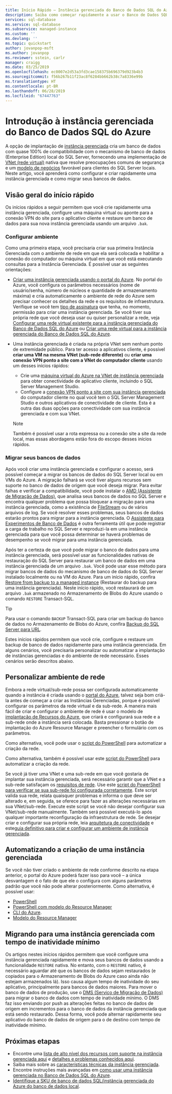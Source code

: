 ```yaml
---
title: Início Rápido – Instância gerenciada do Banco de Dados SQL do Azure | Microsoft Docs
description: Saiba como começar rapidamente a usar o Banco de Dados SQL do Azure – instância gerenciada
services: sql-database
ms.service: sql-database
ms.subservice: managed-instance
ms.custom: ''
ms.devlang: ''
ms.topic: quickstart
author: jovanpop-msft
ms.author: jovanpop
ms.reviewer: sstein, carlr
manager: craigg
ms.date: 03/25/2019
ms.openlocfilehash: ec0007e2d53a3fd3cae158375b696379d923b4b3
ms.sourcegitcommit: f56b267b11f23ac8f6284bb662b38c7a8336e99b
ms.translationtype: HT
ms.contentlocale: pt-BR
ms.lasthandoff: 06/28/2019
ms.locfileid: "67447763"
---
```

# <a name="getting-started-with-azure-sql-database-managed-instance"></a>Introdução à instância gerenciada do Banco de Dados SQL do Azure

A opção de implantação de [instância gerenciada](sql-database-managed-instance-index.yml) cria um banco de dados com quase 100% de compatibilidade com o mecanismo de banco de dados (Enterprise Edition) local do SQL Server, fornecendo uma implementação de [VNet (rede virtual)](../virtual-network/virtual-networks-overview.md) nativa que resolve preocupações comuns de segurança e um [modelo de negócios](https://azure.microsoft.com/pricing/details/sql-database/) favorável para clientes do SQL Server locais. Neste artigo, você aprenderá como configurar e criar rapidamente uma instância gerenciada e como migrar seus bancos de dados.

## <a name="quickstart-overview"></a>Visão geral do início rápido

Os inícios rápidos a seguir permitem que você crie rapidamente uma instância gerenciada, configure uma máquina virtual ou aponte para a conexão VPN do site para o aplicativo cliente e restaure um banco de dados para sua nova instância gerenciada usando um arquivo `.bak`.

### <a name="configure-environment"></a>Configurar ambiente

Como uma primeira etapa, você precisaria criar sua primeira Instância Gerenciada com o ambiente de rede em que ela será colocada e habilitar a conexão do computador ou máquina virtual em que você está executando consultas para a Instância Gerenciada. É possível usar as seguintes orientações:

- [Criar uma instância gerenciada usando o portal do Azure](sql-database-managed-instance-get-started.md). No portal do Azure, você configura os parâmetros necessários (nome de usuário/senha, número de núcleos e quantidade de armazenamento máxima) e cria automaticamente o ambiente de rede do Azure sem precisar conhecer os detalhes da rede e os requisitos de infraestrutura. Verifique se você tem [tipo de assinatura](sql-database-managed-instance-resource-limits.md#supported-subscription-types) que tenha, no momento, permissão para criar uma instância gerenciada. Se você tiver sua própria rede que você deseja usar ou quiser personalizar a rede, veja [Configurar uma rede virtual existente para a instância gerenciada do Banco de Dados SQL do Azure](sql-database-managed-instance-configure-vnet-subnet.md) ou [Criar uma rede virtual para a instância gerenciada do Banco de Dados SQL do Azure](sql-database-managed-instance-create-vnet-subnet.md).
- Uma instância gerenciada é criada na própria VNet sem nenhum ponto de extremidade público. Para ter acesso a aplicativos cliente, é possível **criar uma VM na mesma VNet (sub-rede diferente)** ou **criar uma conexão VPN ponto a site com a VNet do computador cliente** usando um desses inícios rápidos:

  - Crie uma [máquina virtual do Azure na VNet de instância gerenciada](sql-database-managed-instance-configure-vm.md) para obter conectividade de aplicativo cliente, incluindo o SQL Server Management Studio.
  - Configure a [conexão VPN ponto a site com sua instância gerenciada](sql-database-managed-instance-configure-p2s.md) do computador cliente no qual você tem o SQL Server Management Studio e outros aplicativos de conectividade de cliente. Esta é a outra das duas opções para conectividade com sua instância gerenciada e com sua VNet.

  > [!NOTE]
  > Também é possível usar a rota expressa ou a conexão site a site da rede local, mas essas abordagens estão fora do escopo desses inícios rápidos.

### <a name="migrate-your-databases"></a>Migrar seus bancos de dados

Após você criar uma instância gerenciada e configurar o acesso, será possível começar a migrar os bancos de dados do SQL Server local ou em VMs do Azure. A migração falhará se você tiver alguns recursos sem suporte no banco de dados de origem que você deseja migrar. Para evitar falhas e verificar a compatibilidade, você pode instalar o [AMD (Assistente de Migração de Dados)](https://www.microsoft.com/download/details.aspx?id=53595), que analisa seus bancos de dados no SQL Server e encontra qualquer problema que possa bloquear a migração para uma instância gerenciada, como a existência de [FileStream](https://docs.microsoft.com/sql/relational-databases/blob/filestream-sql-server) ou de vários arquivos de log. Se você resolver esses problemas, seus bancos de dados estarão prontos para migrar para a instância gerenciada. O [Assistente para Experimentos de Banco de Dados](https://blogs.msdn.microsoft.com/datamigration/2018/08/06/release-database-experimentation-assistant-dea-v2-6/) é outra ferramenta útil que pode registrar a carga de trabalho no SQL Server e reproduzi-la em uma instância gerenciada para que você possa determinar se haverá problemas de desempenho se você migrar para uma instância gerenciada.

Após ter a certeza de que você pode migrar o banco de dados para uma instância gerenciada, será possível usar as funcionalidades nativas de restauração do SQL Server para restaurar um banco de dados em uma instância gerenciada de um arquivo `.bak`. Você pode usar esse método para migrar bancos de dados do mecanismo de banco de dados do SQL Server instalado localmente ou na VM do Azure. Para um início rápido, confira [Restore from backup to a managed instance](sql-database-managed-instance-get-started-restore.md) (Restaurar do backup para uma instância gerenciada). Neste início rápido, você restaurará de um arquivo `.bak` armazenado no Armazenamento de Blobs do Azure usando o comando `RESTORE` Transact-SQL.

> [!TIP]
> Para usar o comando `BACKUP` Transact-SQL para criar um backup do banco de dados no Armazenamento de Blobs do Azure, confira [Backup do SQL Server para URL](https://docs.microsoft.com/sql/relational-databases/backup-restore/sql-server-backup-to-url).

Estes inícios rápidos permitem que você crie, configure e restaure um backup de banco de dados rapidamente para uma instância gerenciada. Em alguns cenários, você precisaria personalizar ou automatizar a implantação de instâncias gerenciadas e do ambiente de rede necessário. Esses cenários serão descritos abaixo.

## <a name="customize-network-environment"></a>Personalizar ambiente de rede

Embora a rede virtual/sub-rede possa ser configurada automaticamente quando a instância é criada usando o [portal do Azure](sql-database-managed-instance-get-started.md), talvez seja bom criá-la antes de começar a criar as Instâncias Gerenciadas, porque é possível configurar os parâmetros da rede virtual e da sub-rede. A maneira mais fácil de criar e configurar o ambiente de rede é usar o modelo de [implantação de Recursos do Azure](sql-database-managed-instance-create-vnet-subnet.md), que criará e configurará sua rede e a sub-rede onde a instância será colocada. Basta pressionar o botão de implantação do Azure Resource Manager e preencher o formulário com os parâmetros.

Como alternativa, você pode usar o [script do PowerShell](https://www.powershellmagazine.com/20../../configuring-azure-environment-to-set-up-azure-sql-database-managed-instance-preview/) para automatizar a criação da rede.

Como alternativa, também é possível usar este [script do PowerShell](https://www.powershellmagazine.com/2018/07/23/configuring-azure-environment-to-set-up-azure-sql-database-managed-instance-preview/) para automatizar a criação da rede.

Se você já tiver uma VNet e uma sub-rede em que você gostaria de implantar sua instância gerenciada, será necessário garantir que a VNet e a sub-rede satisfaçam os [requisitos de rede](sql-database-managed-instance-connectivity-architecture.md#network-requirements). Use este [script do PowerShell para verificar se sua sub-rede foi configurada corretamente](sql-database-managed-instance-configure-vnet-subnet.md). Este script valida sua rede, relata quaisquer problemas e informa o que deve ser alterado e, em seguida, se oferece para fazer as alterações necessárias em sua VNet/sub-rede. Execute este script se você não desejar configurar sua VNet/sub-rede manualmente. Também será possível executá-lo após qualquer importante reconfiguração da infraestrutura de rede. Se desejar criar e configurar sua própria rede, leia [arquitetura de conectividade](sql-database-managed-instance-connectivity-architecture.md) e este[guia definitivo para criar e configurar um ambiente de instância gerenciada](https://medium.com/azure-sqldb-managed-instance/the-ultimate-guide-for-creating-and-configuring-azure-sql-managed-instance-environment-91ff58c0be01).

## <a name="automating-creation-of-a-managed-instance"></a>Automatizando a criação de uma instância gerenciada

 Se você não tiver criado o ambiente de rede conforme descrito na etapa anterior, o portal do Azure poderá fazer isso para você – a única desvantagem é o fato de que ele o configura com alguns parâmetros padrão que você não pode alterar posteriormente. Como alternativa, é possível usar:

- [PowerShell](scripts/sql-database-create-configure-managed-instance-powershell.md)
- [PowerShell com modelo do Resource Manager](scripts/sql-managed-instance-create-powershell-azure-resource-manager-template.md)
- [CLI do Azure](https://blogs.msdn.microsoft.com/sqlserverstorageengine/2018/11/14/create-azure-sql-managed-instance-using-azure-cli/).
- [Modelo do Resource Manager](sql-database-single-database-get-started-template.md)

## <a name="migrating-to-a-managed-instance-with-minimal-downtime"></a>Migrando para uma instância gerenciada com tempo de inatividade mínimo

Os artigos nestes inícios rápidos permitem que você configure uma instância gerenciada rapidamente e mova seus bancos de dados usando a funcionalidade `RESTORE` nativa. No entanto, com o `RESTORE` nativo, é necessário aguardar até que os bancos de dados sejam restaurados (e copiados para o Armazenamento de Blobs do Azure caso ainda não estejam armazenados lá). Isso causa algum tempo de inatividade do seu aplicativo, principalmente para bancos de dados maiores. Para mover o banco de dados de produção, use o [DMS (Serviço de Migração de Dados)](https://docs.microsoft.com/azure/dms/tutorial-sql-server-to-managed-instance?toc=/azure/sql-database/toc.json) para migrar o banco de dados com tempo de inatividade mínimo. O DMS faz isso enviando por push as alterações feitas no banco de dados de origem em incrementos para o banco de dados da instância gerenciada que está sendo restaurado. Dessa forma, você pode alternar rapidamente seu aplicativo do banco de dados de origem para o de destino com tempo de inatividade mínimo.

## <a name="next-steps"></a>Próximas etapas

- Encontre uma [lista de alto nível dos recursos com suporte na instância gerenciada aqui](sql-database-features.md) e [detalhes e problemas conhecidos aqui](sql-database-managed-instance-transact-sql-information.md).
- Saiba mais sobre as [características técnicas da instância gerenciada](sql-database-managed-instance-resource-limits.md#instance-level-resource-limits).
- Encontre instruções mais avançadas em [como usar uma instância gerenciada no Banco de Dados SQL do Azure](sql-database-howto-managed-instance.md).
- [Identifique a SKU de banco de dados SQL/instância gerenciada do Azure do banco de dados local](/sql/dma/dma-sku-recommend-sql-db/).